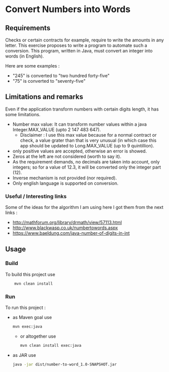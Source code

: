 # Convert Numbers into Words

## Requirements
Checks or certain contracts for example, require to write the amounts in any letter.
This exercise proposes to write a program to automate such a conversion.
This program, written in Java, must convert an integer into words (in English).

Here are some examples :

 - "245" is converted to "two hundred forty-five"
 - "75" is converted to "seventy-five"

## Limitations and remarks
Even if the application transform numbers with certain digits length, it has some limitations.

 - Number max value: It can transform number values within a java Integer.MAX_VALUE (upto 2 147 483 647).
   * Disclaimer : I use this max value because for a normal contract or check, a value grater than that is very unusual (in 
        which case this app should be updated to Long.MAX_VALUE (up to 9 quintillion).
 - only positive values are accepted, otherwise an error is showed.
 - Zeros at the left are not considered (worth to say it).
 - As the requirement demands, no decimals are taken into account, only integers; so for a value of 12.3, it will be converted only the integer part (12).
 - Inverse mechanism is not provided (nor required).
 - Only english language is supported on conversion.


### Useful / Interesting links
Some of the ideas for the algorithm I am using here I got them from the next links :
  - http://mathforum.org/library/drmath/view/57113.html
  - http://www.blackwasp.co.uk/numbertowords.aspx
  - https://www.baeldung.com/java-number-of-digits-in-int


## Usage

### Build

To build this project use

```bash
    mvn clean install
```

### Run

To run this project :

  - as Maven goal use 
    ```bash
    mvn exec:java
    ```

    - or altogether use

        ```bash
        mvn clean install exec:java
        ```

  - as JAR use

    ```bash
    java -jar dist/number-to-word_1.0-SNAPSHOT.jar
    ```
